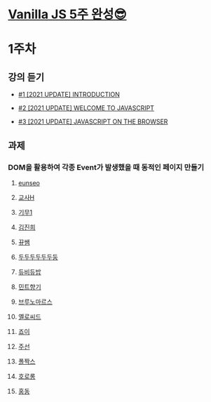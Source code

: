 # [Vanilla JS 5주 완성😎](<https://teacher-kiwi.github.io/study-together/(2023.01.)vanilla-js/>)

# 1주차

## 강의 듣기

- <a href="https://nomadcoders.co/javascript-for-beginners/lectures/1705" target="_blank">#1 [2021 UPDATE] INTRODUCTION</a>

- <a href="https://nomadcoders.co/javascript-for-beginners/lectures/2873" target="_blank">#2 [2021 UPDATE] WELCOME TO JAVASCRIPT</a>

- <a href="https://nomadcoders.co/javascript-for-beginners/lectures/2890" target="_blank">#3 [2021 UPDATE] JAVASCRIPT ON THE BROWSER</a>

## 과제

### DOM을 활용하여 각종 Event가 발생했을 때 동적인 페이지 만들기

1. <a href="https://teacher-kiwi.github.io/study-together/(2023.01.)vanilla-js/week1/eunseo/" target="_blank">eunseo</a>

2. <a href="https://teacher-kiwi.github.io/study-together/(2023.01.)vanilla-js/week1/교사H/" target="_blank">교사H</a>

3. <a href="https://teacher-kiwi.github.io/study-together/(2023.01.)vanilla-js/week1/기무1/" target="_blank">기무1</a>

4. <a href="https://teacher-kiwi.github.io/study-together/(2023.01.)vanilla-js/week1/김진희/" target="_blank">김진희</a>

5. <a href="https://teacher-kiwi.github.io/study-together/(2023.01.)vanilla-js/week1/뀨쌤/" target="_blank">뀨쌤</a>

6. <a href="https://teacher-kiwi.github.io/study-together/(2023.01.)vanilla-js/week1/두두두두두두둥/" target="_blank">두두두두두두둥</a>

7. <a href="https://teacher-kiwi.github.io/study-together/(2023.01.)vanilla-js/week1/듀비듀밥/" target="_blank">듀비듀밥</a>

8. <a href="https://teacher-kiwi.github.io/study-together/(2023.01.)vanilla-js/week1/민트향기/" target="_blank">민트향기</a>

9. <a href="https://teacher-kiwi.github.io/study-together/(2023.01.)vanilla-js/week1/브루노마르스/" target="_blank">브루노마르스</a>

10. <a href="https://teacher-kiwi.github.io/study-together/(2023.01.)vanilla-js/week1/옐로씨드/" target="_blank">옐로씨드</a>

11. <a href="https://teacher-kiwi.github.io/study-together/(2023.01.)vanilla-js/week1/죠이/" target="_blank">죠이</a>

12. <a href="https://teacher-kiwi.github.io/study-together/(2023.01.)vanilla-js/week1/주선/" target="_blank">주선</a>

13. <a href="https://teacher-kiwi.github.io/study-together/(2023.01.)vanilla-js/week1/폴짝스/" target="_blank">폴짝스</a>

14. <a href="https://teacher-kiwi.github.io/study-together/(2023.01.)vanilla-js/week1/호로롱/" target="_blank">호로롱</a>

15. <a href="https://teacher-kiwi.github.io/study-together/(2023.01.)vanilla-js/week1/홍동/" target="_blank">홍동</a>
